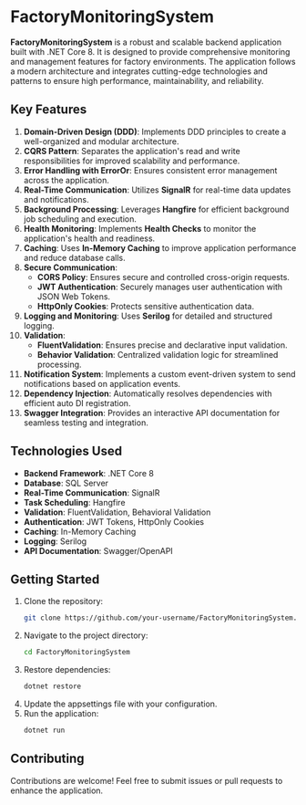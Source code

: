 # FactoryMonitoringSystem

**FactoryMonitoringSystem** is a robust and scalable backend application built with .NET Core 8. It is designed to provide comprehensive monitoring and management features for factory environments. The application follows a modern architecture and integrates cutting-edge technologies and patterns to ensure high performance, maintainability, and reliability.

## Key Features

1. **Domain-Driven Design (DDD)**: Implements DDD principles to create a well-organized and modular architecture.
2. **CQRS Pattern**: Separates the application's read and write responsibilities for improved scalability and performance.
3. **Error Handling with ErrorOr**: Ensures consistent error management across the application.
4. **Real-Time Communication**: Utilizes **SignalR** for real-time data updates and notifications.
5. **Background Processing**: Leverages **Hangfire** for efficient background job scheduling and execution.
6. **Health Monitoring**: Implements **Health Checks** to monitor the application's health and readiness.
7. **Caching**: Uses **In-Memory Caching** to improve application performance and reduce database calls.
8. **Secure Communication**:  
   - **CORS Policy**: Ensures secure and controlled cross-origin requests.  
   - **JWT Authentication**: Securely manages user authentication with JSON Web Tokens.  
   - **HttpOnly Cookies**: Protects sensitive authentication data.
9. **Logging and Monitoring**: Uses **Serilog** for detailed and structured logging.
10. **Validation**:  
    - **FluentValidation**: Ensures precise and declarative input validation.  
    - **Behavior Validation**: Centralized validation logic for streamlined processing.
11. **Notification System**: Implements a custom event-driven system to send notifications based on application events.
12. **Dependency Injection**: Automatically resolves dependencies with efficient auto DI registration.
13. **Swagger Integration**: Provides an interactive API documentation for seamless testing and integration.

## Technologies Used

- **Backend Framework**: .NET Core 8
- **Database**: SQL Server
- **Real-Time Communication**: SignalR
- **Task Scheduling**: Hangfire
- **Validation**: FluentValidation, Behavioral Validation
- **Authentication**: JWT Tokens, HttpOnly Cookies
- **Caching**: In-Memory Caching
- **Logging**: Serilog
- **API Documentation**: Swagger/OpenAPI

## Getting Started

1. Clone the repository:
   ```bash
   git clone https://github.com/your-username/FactoryMonitoringSystem.git
   ```
2. Navigate to the project directory:
   ```bash
   cd FactoryMonitoringSystem
   ```
3. Restore dependencies:
   ```bash
   dotnet restore
   ```
4. Update the appsettings file with your configuration.
5. Run the application:
   ```bash
   dotnet run
   ```

## Contributing

Contributions are welcome! Feel free to submit issues or pull requests to enhance the application.
